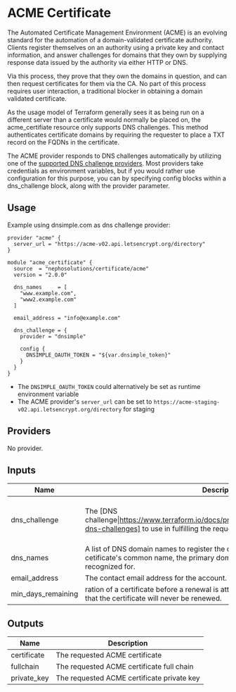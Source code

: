 # ACME Certificate

The Automated Certificate Management Environment (ACME) is an evolving standard for the automation of a domain-validated certificate authority. Clients register themselves on an authority using a private key and contact information, and answer challenges for domains that they own by supplying response data issued by the authority via either HTTP or DNS.

Via this process, they prove that they own the domains in question, and can then request certificates for them via the CA. No part of this process requires user interaction, a traditional blocker in obtaining a domain validated certificate.

As the usage model of Terraform generally sees it as being run on a different server than a certificate would normally be placed on, the acme_certifiate resource only supports DNS challenges. This method authenticates certificate domains by requiring the requester to place a TXT record on the FQDNs in the certificate.

The ACME provider responds to DNS challenges automatically by utilizing one of the [supported DNS challenge providers][1]. Most providers take credentials as environment variables, but if you would rather use configuration for this purpose, you can by specifying config blocks within a dns_challenge block, along with the provider parameter.

## Usage

Example using dnsimple.com as dns challenge provider:

```hcl
provider "acme" {
  server_url = "https://acme-v02.api.letsencrypt.org/directory"
}

module "acme_certificate" {
  source  = "nephosolutions/certificate/acme"
  version = "2.0.0"

  dns_names     = [
    "www.example.com",
    "www2.example.com"
  ]

  email_address = "info@example.com"

  dns_challenge = {
    provider = "dnsimple"

    config {
      DNSIMPLE_OAUTH_TOKEN = "${var.dnsimple_token}"
    }
  }
}
```

* The `DNSIMPLE_OAUTH_TOKEN` could alternatively be set as runtime environment variable
* The ACME provider's `server_url` can be set to `https://acme-staging-v02.api.letsencrypt.org/directory` for staging

<!-- BEGINNING OF PRE-COMMIT-TERRAFORM DOCS HOOK -->
## Providers

No provider.

## Inputs

| Name | Description | Type | Default | Required |
|------|-------------|------|---------|:-----:|
| dns\_challenge | The [DNS challenge\|https://www.terraform.io/docs/providers/acme/r/certificate.html#using-dns-challenges] to use in fulfilling the request. | <pre>object({<br>    config   = map(string)<br>    provider = string<br>  })<br></pre> | n/a | yes |
| dns\_names | A list of DNS domain names to register the certificate for. The fist one is the cetificate's common name, the primary domain that the certificate will be recognized for. | `list(string)` | n/a | yes |
| email\_address | The contact email address for the account. | `any` | n/a | yes |
| min\_days\_remaining | ration of a certificate before a renewal is attempted. A value of less than 0 means that the certificate will never be renewed. | `number` | `30` | no |

## Outputs

| Name | Description |
|------|-------------|
| certificate | The requested ACME certificate |
| fullchain | The requested ACME certificate full chain |
| private\_key | The requested ACME certificate private key |

<!-- END OF PRE-COMMIT-TERRAFORM DOCS HOOK -->

[1]: https://www.terraform.io/docs/providers/acme/r/certificate.html#using-dns-challenges
